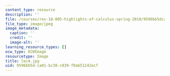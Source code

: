 ```yaml
---
content_type: resource
description: ''
file: /courses/res-18-005-highlights-of-calculus-spring-2010/9596bb5dca01bc38c039f0ab51242ecf_lec4.jpg
file_type: image/jpeg
image_metadata:
  caption: ''
  credit: ''
  image-alt: ''
learning_resource_types: []
ocw_type: OCWImage
resourcetype: Image
title: lec4.jpg
uid: 9596bb5d-ca01-bc38-c039-f0ab51242ecf
---
```

